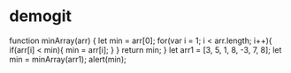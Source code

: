 # demogit
function minArray(arr) {
    let min = arr[0];
    for(var i = 1; i < arr.length; i++){
        if(arr[i] < min){
            min = arr[i];
        }
    }
    return min;
}
let arr1 = [3, 5, 1, 8, -3, 7, 8];
 let min = minArray(arr1);
 alert(min);
